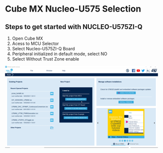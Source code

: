 # Cube MX Nucleo-U575 Selection

## Steps to get started with NUCLEO-U575ZI-Q

1. Open Cube MX
2. Acess to MCU Selector
3. Select Nucleo-U575ZI-Q Board
4. Peripheral initialized in default mode, select NO
5. Select Without Trust Zone enable

![Cubemx start](./img/01.gif)


